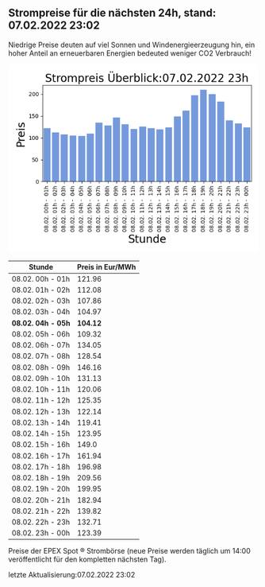 
## Strompreise für die nächsten 24h, stand: 07.02.2022 23:02

Niedrige Preise deuten auf viel Sonnen und Windenergieerzeugung hin, ein hoher Anteil an erneuerbaren Energien bedeuted weniger CO2 Verbrauch!

![Strompreis übersicht](imgs/strompreis_uebersicht.png)

| Stunde | Preis in Eur/MWh |
|---|---|
| 08.02. 00h -  01h | 121.96 | 
| 08.02. 01h -  02h | 112.08 | 
| 08.02. 02h -  03h | 107.86 | 
| 08.02. 03h -  04h | 104.97 | 
| **08.02. 04h -  05h** | **104.12** | 
| 08.02. 05h -  06h | 109.32 | 
| 08.02. 06h -  07h | 134.05 | 
| 08.02. 07h -  08h | 128.54 | 
| 08.02. 08h -  09h | 146.16 | 
| 08.02. 09h -  10h | 131.13 | 
| 08.02. 10h -  11h | 120.06 | 
| 08.02. 11h -  12h | 125.35 | 
| 08.02. 12h -  13h | 122.14 | 
| 08.02. 13h -  14h | 119.41 | 
| 08.02. 14h -  15h | 123.95 | 
| 08.02. 15h -  16h | 149.0 | 
| 08.02. 16h -  17h | 161.94 | 
| 08.02. 17h -  18h | 196.98 | 
| 08.02. 18h -  19h | 209.56 | 
| 08.02. 19h -  20h | 199.95 | 
| 08.02. 20h -  21h | 182.94 | 
| 08.02. 21h -  22h | 139.82 | 
| 08.02. 22h -  23h | 132.71 | 
| 08.02. 23h -  00h | 123.39 | 

Preise der EPEX Spot ® Strombörse (neue Preise werden täglich um 14:00 veröffentlicht für den kompletten nächsten Tag).

letzte Aktualisierung:07.02.2022 23:02